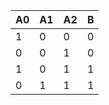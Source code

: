 | A0 | A1 | A2 | B  |
| -- | -- | -- | -- |
|  1 |  0 |  0 |  0 |
|  0 |  0 |  1 |  0 |
|  1 |  0 |  1 |  1 |
|  0 |  1 |  1 |  1 |